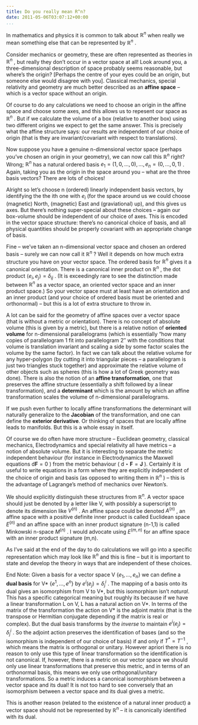 ```yaml
---
title: Do you really mean R^n?
date: 2011-05-06T03:07:12+00:00
...
```



In mathematics and physics it is common to talk about  $\mathbb{R}^n$  when really we mean something else that can be represented by  $\mathbb{R}^n$  .


Consider mechanics or geometry, these are often represented as theories in  $\mathbb{R}^n$ , but really they don’t occur in a vector space at all! Look around you, a three-dimensional description of space probably seems reasonable, but where’s the origin? [Perhaps the centre of your eyes could be an origin, but someone else would disagree with you]. Classical mechanics, special relativity and geometry are much better described as an **affine space** – which is a vector space without an origin.


<!--more-->


Of course to do any calculations we need to choose an origin in the affine space and choose some axes, and this allows us to repesent our space as  $\mathbb{R}^n$ . But if we calculate the volume of a box (relative to another box) using two different origins we expect to get the same answer. This is precisely what the affine structure says: our results are independent of our choice of origin (that is they are invariant/covariant with respect to translations).


Now suppose you have a genuine n-dimensional vector space (perhaps you’ve chosen an origin in your geometry), we can now call this  $\mathbb{R}^n$  right? Wrong;  $\mathbb{R}^n$  has a natural ordered basis  $e_1=(1,0,\ldots,0), \ldots, e_n=(0,\ldots,0,1)$ . Again, taking you as the origin in the space around you – what are the three basis vectors? There are lots of choices!


Alright so let’s choose n (ordered) linearly independent basis vectors, by identifying the the ith one with  $e_i$  (for the space around us we could choose (magnetic) North, (magnetic) East and (graviational) up), and this gives us axes. But there’s nothing super-special about these choices – again our box-volume should be independent of our choice of axes. This is encoded in the vector space structure: there’s no canonical choice of basis, and all physical quantities should be properly covariant with an appropriate change of basis.


Fine – we’ve taken an n-dimensional vector space and chosen an ordered basis – surely we can now call it  $\mathbb{R}^n$ ? Well it depends on how much extra structure you have on your vector space. The ordered basis for  $\mathbb{R}^n$  gives it a canonical orientation. There is a canonical inner product on  $\mathbb{R}^n$ , the dot product  $\langle e_i, e_j \rangle = \delta_{ij}$ . (It is exceedingly rare to see the distinction made between  $\mathbb{R}^n$  as a vector space, an oriented vector space and an inner product space.) So your vector space must at least have an orientation and an inner product (and your choice of ordered basis must be oriented and orthonormal) – but this is a lot of extra structure to throw in.


A lot can be said for the geometry of affine spaces over a vector space (that is without a metric or orientation). There is no concept of absolute volume (this is given by a metric), but there is a relative notion of **oriented volume** for n-dimensional parallelograms (which is essentially “how many copies of parallelogram 1 fit into parallelogram 2″ with the conditions that volume is translation invariant and scaling a side by some factor scales the volume by the same factor). In fact we can talk about the relative volume for any hyper-polygon (by cutting it into triangular pieces – a parallelogram is just two triangles stuck together) and approximate the relative volume of other objects such as spheres (this is how a lot of Greek geometry was done). There is also the notion of an **affine transformation**, one that preserves the affine structure (essentially a shift followed by a linear transformation), and a **determinant** which is the amount by which an affine transformation scales the volume of n-dimensional parallelograms.


If we push even further to locally affine transformations the determinant will naturally generalize to the **Jacobian** of the transformation, and one can define the **exterior derivative**. Or thinking of spaces that are locally affine leads to manifolds. But this is a whole essay in itself.


Of course we do often have more structure – Euclidean geometry, classical mechanics, Electrodynamics and special relativity all have metrics – a notion of absolute volume. But it is interesting to separate the metric independent behaviour (for instance in Electrodynamics the Maxwell equations  $\mathrm{d} \mathbf{F}=0$ ) from the metric behaviour ( $\mathrm{d} \star \mathbf{F} = \mathbf{J}$ ). Certainly it is useful to write equations in a form where they are explicitly independent of the choice of origin and basis (as opposed to writing them in  $\mathbb{R}^n$ ) – this is the advantage of Lagrange’s method of mechanics over Newton’s.


We should explicitly distinguish these structures from $\mathbb{R}^n$. A vector space should just be denoted by a letter like V, with possibly a superscript to denote its dimension like  $V^{(n)}$ . An affine space could be denoted  $A^{(n)}$ , an affine space with a positive definite inner product is called Euclidean space  $E^{(n)}$  and an affine space with an inner product signature (n-1,1) is called Minkowski n-space  $M^{(n)}$ . I would advocate using  $E^{(m,n)}$  for an affine space with an inner product signature (m,n).


As I’ve said at the end of the day to do calculations we will go into a specific representation which may look like  $\mathbb{R}^n$  and this is fine – but it is important to state and develop the theory in ways that are independent of these choices.


End Note: Given a basis for a vector space V  $\{e_1,\ldots,e_n\}$  we can define a **dual basis** for V*  $\{e^1,\ldots,e^n\}$  by  $e^i(e_j) = \delta^i_j$ . The mapping of a basis onto its dual gives an isomorphism from V to V*, but this isomorphism isn’t *natural*.  This has a specific categorical meaning but roughly its because if we have a linear transformation L on V, L has a natural action on V*. In terms of the matrix of the transformation the action on V* is the adjoint matrix (that is the transpose or Hermitian conjugate depending if the matrix is real or complex). But the dual basis transforms by the *inverse* to maintain  $e^i(e_j) = \delta^i_j$ . So the adjoint action preserves the identification of bases (and so the isomorphism is independent of our choice of basis) if and only if  $T^* = T^{-1}$ , which means the matrix is orthogonal or unitary. However apriori there is no reason to only use this type of linear transformation so the identification is not canonical. If, however, there is a metric on our vector space we should only use linear transformations that preserve this metric, and in terms of an orthonormal basis, this means we only use orthogonal/unitary transformations. So a metric induces a canonical isomorphism between a vector space and its dual! It is not too hard to see conversely that an isomorphism between a vector space and its dual gives a metric.


This is another reason (related to the existence of a natural inner product) a vector space should not be represented by  $\mathbb{R}^n$  – it is canonically identified with its dual.




 
